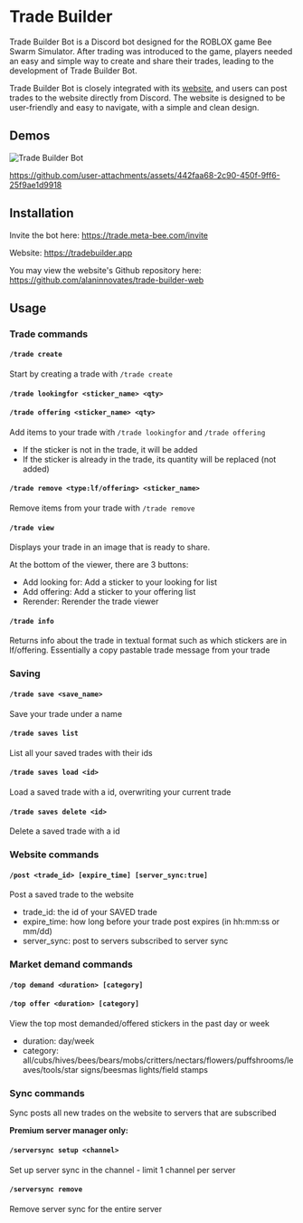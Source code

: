 # Trade Builder

Trade Builder Bot is a Discord bot designed for the ROBLOX game Bee Swarm Simulator. After trading was introduced to the game, players needed an easy and simple way to create and share their trades, leading to the development of Trade Builder Bot.

Trade Builder Bot is closely integrated with its [website](https://tradebuilder.app), and users can post trades to the website directly from Discord. The website is designed to be user-friendly and easy to navigate, with a simple and clean design.

## Demos

![Trade Builder Bot](https://cloud-punjwk6qj-hack-club-bot.vercel.app/0screenshot_2024-12-01_at_1.00.49_pm.png)

https://github.com/user-attachments/assets/442faa68-2c90-450f-9ff6-25f9ae1d9918


## Installation

Invite the bot here: https://trade.meta-bee.com/invite

Website: https://tradebuilder.app

You may view the website's Github repository here: https://github.com/alaninnovates/trade-builder-web

## Usage

### Trade commands

#### `/trade create`
Start by creating a trade with `/trade create`

#### `/trade lookingfor <sticker_name> <qty>`
#### `/trade offering <sticker_name> <qty>`
Add items to your trade with `/trade lookingfor` and `/trade offering`
- If the sticker is not in the trade, it will be added
- If the sticker is already in the trade, its quantity will be replaced (not added)

#### `/trade remove <type:lf/offering> <sticker_name>`
Remove items from your trade with `/trade remove`

#### `/trade view`
Displays your trade in an image that is ready to share.

At the bottom of the viewer, there are 3 buttons:

- Add looking for: Add a sticker to your looking for list
- Add offering: Add a sticker to your offering list
- Rerender: Rerender the trade viewer

#### `/trade info`

Returns info about the trade in textual format such as which stickers are in lf/offering. Essentially a copy pastable trade message from your trade

### Saving
#### `/trade save <save_name>`
Save your trade under a name
#### `/trade saves list`
List all your saved trades with their ids
#### `/trade saves load <id>`
Load a saved trade with a id, overwriting your current trade
#### `/trade saves delete <id>`
Delete a saved trade with a id

### Website commands

#### `/post <trade_id> [expire_time] [server_sync:true]`

Post a saved trade to the website
- trade_id: the id of your SAVED trade
- expire_time: how long before your trade post expires (in hh:mm:ss or mm/dd)
- server_sync: post to servers subscribed to server sync

### Market demand commands

#### `/top demand <duration> [category]`
#### `/top offer <duration> [category]`
View the top most demanded/offered stickers in the past day or week
- duration: day/week
- category: all/cubs/hives/bees/bears/mobs/critters/nectars/flowers/puffshrooms/leaves/tools/star signs/beesmas lights/field stamps

### Sync commands

Sync posts all new trades on the website to servers that are subscribed

**Premium server manager only:**

#### `/serversync setup <channel>`

Set up server sync in the channel - limit 1 channel per server

#### `/serversync remove`

Remove server sync for the entire server
